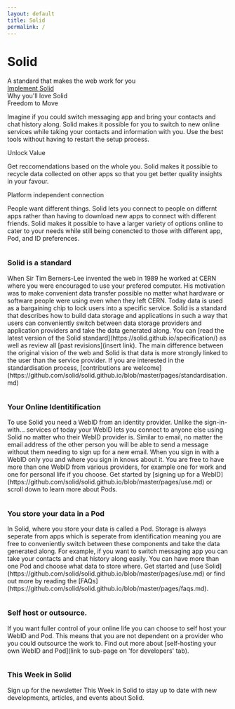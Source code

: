 ```yaml
---
layout: default
title: Solid
permalink: /
---
```


<div class="home">
  <div class="title-banner">
    <h1 class="title">Solid</h1>
    <div class="subtitle">
      A standard that makes the web work for you
    </div>
    <a href="{{site.baseurl}}/implement" class="learn-btn">Implement Solid</a>
  </div>
 Why you'll love Solid
  <div class="page-content">
  <div class="cards row around">
    <div class="col-xs-12 col-sm-12 col-md-4 col-lg-4">
      <div class="card">
        <div class="card-header">
          <i class="fas fa-2x fa-book"></i>
          <span class="card-title">Freedom to Move</span>
        </div>
        <div class="card-body">
          <p>
           Imagine if you could switch messaging app and bring your contacts and chat history along.  Solid makes it possible for you to switch to new online services while taking your contacts and information with you. Use the best tools without having to restart the setup process. 
          </p>
        </div>
      </div>
    </div>
    <div class="col-xs-12 col-sm-12 col-md-4 col-lg-4">
      <div class="card">
        <div class="card-header">
          <i class="fas fa-2x fa-tools"></i>
          <span class="card-title">Unlock Value</span>
        </div>
        <div class="card-body">
          <p>
           Get reccomendations based on the whole you. Solid makes it possible to recycle data collected on other apps so that you get better quality insights in your favour. 
          </p>
        </div>
      </div>
    </div>
    <div class="col-xs-12 col-sm-12 col-md-4 col-lg-4">
      <div class="card">
        <div class="card-header">
          <i class="fas fa-2x fa-users"></i>
          <span class="card-title">Platform independent connection</span>
        </div>
        <div class="card-body">
          <p>
            People want different things. Solid lets you connect to people on differnt apps rather than having to download new apps to connect with different friends. Solid makes it possible to have a larger variety of options online to cater to your needs while still being conencted to those with different app, Pod, and ID preferences. 
          </p>
        </div>
      </div>
    </div>
  </div>

  <div id="what-is-solid" class="img-info-banner row around">
    <div class="col-xs-12 col-sm-12 col-md-5 col-lg-5">
      <div class="image">
        <img src="{{site.baseurl}}/assets/img/pod-user-icon.svg" alt="" />
      </div>
    </div>
    <div class="col-xs-12 col-sm-12 col-md-7 col-lg-7">
      <div class="info-card">
        <h3 class="title">Solid is a standard</h3>
        <p class="info">
         When Sir Tim Berners-Lee invented the web in 1989 he worked at CERN where you were encouraged to use your prefered computer. His motivation was to make convenient data transfer possible no matter what hardware or software people were using even when they left CERN. 
          Today data is used as a bargaining chip to lock users into a specific service. Solid is a standard that describes how to build data storage and applications in such a way that users can conveniently switch between data storage providers and application providers and take the data generated along. 
          You can [read the latest version of the Solid standard](https://solid.github.io/specification/) as well as review all [past revisions](insert link). The main difference between the original vision of the web and Solid is that data is more strongly linked to the user than the service provider. If you are interested in the standardisation process, [contributions are welcome](https://github.com/solid/solid.github.io/blob/master/pages/standardisation.md)
        </p>
      </div>
    </div>
  </div>

  <div class="img-info-banner row around reverse">
    <div class="col-xs-12 col-sm-12 col-md-5 col-lg-5">
      <div class="image">
        <img src="{{site.baseurl}}/assets/img/pod-user-icon.svg" alt="" />
      </div>
    </div>
    <div class="col-xs-12 col-sm-12 col-md-7 col-lg-7">
      <div class="info-card">
        <h3 class="title">Your Online Identitification </h3>
        <p class="info">
          To use Solid you need a WebID from an identity provider. Unlike the sign-in-with... services of today your WebID lets you connect to anyone else using Solid no matter who their WebID provider is. Similar to email, no matter the email address of the other person you will be able to send a message without them needing to sign up for a new email. When you sign in with a WebID only you and where you sign in knows about it. You are free to have more than one WebID from various providers, for example one for work and one for personal life if you choose. Get started by [signing up for a WebID](https://github.com/solid/solid.github.io/blob/master/pages/use.md) or scroll down to learn more about Pods.  
        </p>
      </div>
    </div>

  </div>

  <div class="img-info-banner row around">
    <div class="col-xs-12 col-sm-12 col-md-5 col-lg-5">
      <div class="image">
        <img src="{{site.baseurl}}/assets/img/pod-user-icon.svg" alt="" />
      </div>
    </div>
    <div class="col-xs-12 col-sm-12 col-md-7 col-lg-7">
      <div class="info-card">
        <h3 class="title">You store your data in a Pod</h3>
        <p class="info">
          In Solid, where you store your data is called a Pod. Storage is always seperate from apps which is seperate from identification meaning you are free to conveniently switch between these components and take the data generated along. For example, if you want to switch messaging app you can take your contacts and chat history along easily. You can have more than one Pod and choose what data to store where. Get started and [use Solid](https://github.com/solid/solid.github.io/blob/master/pages/use.md) or find out more by reading the [FAQs](https://github.com/solid/solid.github.io/blob/master/pages/faqs.md).
      </div>
    </div>
  
  </div>

  <div class="img-info-banner row around reverse">
    <div class="col-xs-12 col-sm-12 col-md-5 col-lg-5">
      <div class="image">
        <img src="{{site.baseurl}}/assets/img/pod-user-icon.svg" alt="" />
      </div>
    </div>
    <div class="col-xs-12 col-sm-12 col-md-7 col-lg-7">
      <div class="info-card">
        <h3 class="title"> Self host or outsource. </h3>
        <p class="info">
          If you want fuller control of your online life you can choose to self host your WebID and Pod. This means that you are not dependent on a provider who you could outsource the work to. Find out more about [self-hosting your own WebID and Pod](link to sub-page on 'for developers' tab). 
        </p>
      </div>
    </div>
  </div>
  
  </div>
</div>

  </div>

  <div class="img-info-banner row around reverse">
    <div class="col-xs-12 col-sm-12 col-md-5 col-lg-5">
      <div class="image">
        <img src="{{site.baseurl}}/assets/img/pod-user-icon.svg" alt="" />
      </div>
    </div>
    <div class="col-xs-12 col-sm-12 col-md-7 col-lg-7">
      <div class="info-card">
        <h3 class="title"> This Week in Solid </h3>
        <p class="info">
          Sign up for the newsletter This Week in Solid to stay up to date with new developments, articles, and events about Solid. 
        </p>
      </div>
    </div>
  </div>
  
  </div>
</div>
